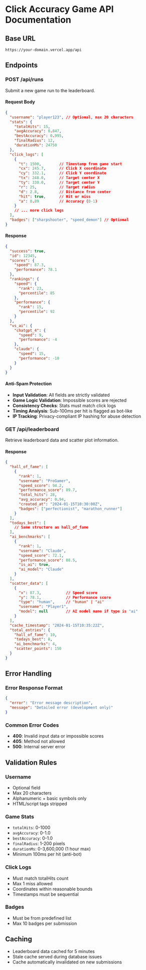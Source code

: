 # Click Accuracy Game API Documentation

## Base URL
```
https://your-domain.vercel.app/api
```

## Endpoints

### POST /api/runs
Submit a new game run to the leaderboard.

#### Request Body
```json
{
  "username": "player123", // Optional, max 20 characters
  "stats": {
    "totalHits": 15,
    "avgAccuracy": 0.847,
    "bestAccuracy": 0.995,
    "finalRadius": 12,
    "durationMs": 24750
  },
  "click_logs": [
    {
      "t": 1500,        // Timestamp from game start
      "cx": 245.7,      // Click X coordinate  
      "cy": 332.1,      // Click Y coordinate
      "tx": 248.0,      // Target center X
      "ty": 330.0,      // Target center Y
      "r": 25,          // Target radius
      "d": 2.8,         // Distance from center
      "hit": true,      // Hit or miss
      "a": 0.89         // Accuracy (0-1)
    }
    // ... more click logs
  ],
  "badges": ["sharpshooter", "speed_demon"] // Optional
}
```

#### Response
```json
{
  "success": true,
  "id": 12345,
  "scores": {
    "speed": 87.3,
    "performance": 78.1
  },
  "rankings": {
    "speed": {
      "rank": 23,
      "percentile": 85
    },
    "performance": {
      "rank": 15,
      "percentile": 92
    }
  },
  "vs_ai": {
    "chatgpt_4": {
      "speed": 9,
      "performance": -4
    },
    "claude": {
      "speed": 15,
      "performance": -10
    }
  }
}
```

#### Anti-Spam Protection
- **Input Validation**: All fields are strictly validated
- **Game Logic Validation**: Impossible scores are rejected
- **Consistency Checks**: Stats must match click logs
- **Timing Analysis**: Sub-100ms per hit is flagged as bot-like
- **IP Tracking**: Privacy-compliant IP hashing for abuse detection

### GET /api/leaderboard
Retrieve leaderboard data and scatter plot information.

#### Response
```json
{
  "hall_of_fame": [
    {
      "rank": 1,
      "username": "ProGamer",
      "speed_score": 94.2,
      "performance_score": 89.7,
      "total_hits": 28,
      "avg_accuracy": 0.94,
      "created_at": "2024-01-15T10:30:00Z",
      "badges": ["perfectionist", "marathon_runner"]
    }
  ],
  "todays_best": [
    // Same structure as hall_of_fame
  ],
  "ai_benchmarks": [
    {
      "rank": 1,
      "username": "Claude",
      "speed_score": 72.1,
      "performance_score": 88.5,
      "is_ai": true,
      "ai_model": "Claude"
    }
  ],
  "scatter_data": [
    {
      "x": 87.3,           // Speed score
      "y": 78.1,           // Performance score
      "type": "human",     // "human" | "ai"
      "username": "Player1",
      "model": null        // AI model name if type is "ai"
    }
  ],
  "cache_timestamp": "2024-01-15T10:35:22Z",
  "total_entries": {
    "hall_of_fame": 10,
    "todays_best": 8,
    "ai_benchmarks": 4,
    "scatter_points": 150
  }
}
```

## Error Handling

### Error Response Format
```json
{
  "error": "Error message description",
  "message": "Detailed error (development only)"
}
```

### Common Error Codes
- **400**: Invalid input data or impossible scores
- **405**: Method not allowed
- **500**: Internal server error

## Validation Rules

### Username
- Optional field
- Max 20 characters
- Alphanumeric + basic symbols only
- HTML/script tags stripped

### Game Stats
- `totalHits`: 0-1000
- `avgAccuracy`: 0-1.0
- `bestAccuracy`: 0-1.0
- `finalRadius`: 1-200 pixels  
- `durationMs`: 0-3,600,000 (1 hour max)
- Minimum 100ms per hit (anti-bot)

### Click Logs
- Must match totalHits count
- Max 1 miss allowed
- Coordinates within reasonable bounds
- Timestamps must be sequential

### Badges
- Must be from predefined list
- Max 10 badges per submission

## Caching
- Leaderboard data cached for 5 minutes
- Stale cache served during database issues
- Cache automatically invalidated on new submissions
